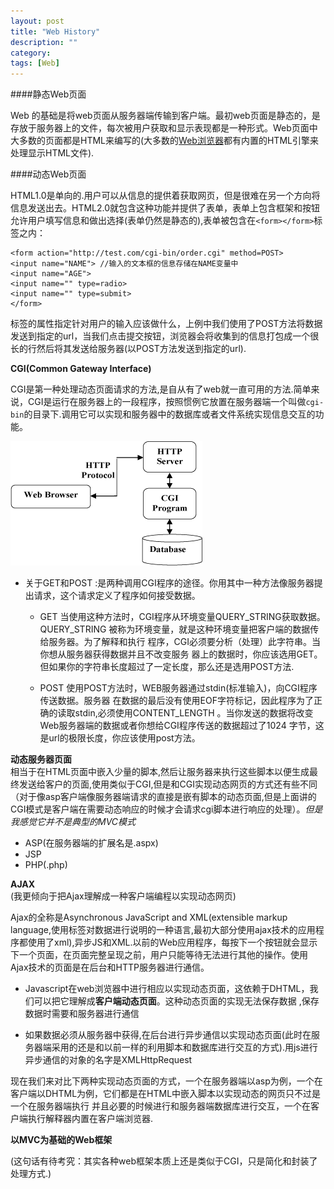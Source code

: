 ```yaml
---
layout: post
title: "Web History"
description: ""
category: 
tags: [Web]
---
```


####静态Web页面

Web 的基础是将web页面从服务器端传输到客户端。最初web页面是静态的，是存放于服务器上的文件，每次被用户获取和显示表现都是一种形式。Web页面中大多数的页面都是HTML来编写的(大多数的[Web浏览器](http://en.wikipedia.org/wiki/Web_browser_engine)都有内置的HTML引擎来处理显示HTML文件).
<!--more-->

####动态Web页面

HTML1.0是单向的.用户可以从信息的提供着获取网页，但是很难在另一个方向将信息发送出去。HTML2.0就包含这种功能并提供了表单，表单上包含框架和按钮允许用户填写信息和做出选择(表单仍然是静态的),表单被包含在`<form></form>`标签之内：

    <form action="http://test.com/cgi-bin/order.cgi" method=POST>
    <input name="NAME"> //输入的文本框的信息存储在NAME变量中
    <input name="AGE">
    <input name="" type=radio>
    <input name="" type=submit>
    </form>
标签的属性指定针对用户的输入应该做什么，上例中我们使用了POST方法将数据发送到指定的url，当我们点击提交按钮，浏览器会将收集到的信息打包成一个很长的行然后将其发送给服务器(以POST方法发送到指定的url).

**CGI(Common Gateway Interface)**   

CGI是第一种处理动态页面请求的方法,是自从有了web就一直可用的方法.简单来说，CGI是运行在服务器上的一段程序，按照惯例它放置在服务器端一个叫做`cgi-bin`的目录下.调用它可以实现和服务器中的数据库或者文件系统实现信息交互的功能。

<img src="/images/cgi.gif">

* 关于GET和POST :是两种调用CGI程序的途径。你用其中一种方法像服务器提出请求，这个请求定义了程序如何接受数据。

  * GET 当使用这种方法时，CGI程序从环境变量QUERY_STRING获取数据。QUERY_STRING 被称为环境变量，就是这种环境变量把客户端的数据传给服务器。为了解释和执行 程序，CGI必须要分析（处理）此字符串。当你想从服务器获得数据并且不改变服务 器上的数据时，你应该选用GET。但如果你的字符串长度超过了一定长度，那么还是选用POST方法.
  
  * POST 使用POST方法时，WEB服务器通过stdin(标准输入)，向CGI程序传送数据。服务器 在数据的最后没有使用EOF字符标记，因此程序为了正确的读取stdin,必须使用CONTENT_LENGTH 。当你发送的数据将改变Web服务器端的数据或者你想给CGI程序传送的数据超过了1024 字节，这是url的极限长度，你应该使用post方法。

**动态服务器页面**  
相当于在HTML页面中嵌入少量的脚本,然后让服务器来执行这些脚本以便生成最终发送给客户的页面,使用类似于CGI,但是和CGI实现动态网页的方式还有些不同（对于像asp客户端像服务器端请求的直接是嵌有脚本的动态页面,但是上面讲的CGI模式是客户端在需要动态响应的时候才会请求cgi脚本进行响应的处理）。*但是我感觉它并不是典型的MVC模式*

* ASP(在服务器端的扩展名是.aspx)
* JSP
* PHP(.php)

**AJAX**  
(我更倾向于把Ajax理解成一种客户端编程以实现动态网页)

Ajax的全称是Asynchronous JavaScript and XML(extensible markup language,使用标签对数据进行说明的一种语言,最初大部分使用ajax技术的应用程序都使用了xml),异步JS和XML.以前的Web应用程序，每按下一个按钮就会显示下一个页面，在页面完整呈现之前，用户只能等待无法进行其他的操作。使用Ajax技术的页面是在后台和HTTP服务器进行通信。

* Javascript在web浏览器中进行相应以实现动态页面，这依赖于DHTML，我们可以把它理解成**客户端动态页面**。这种动态页面的实现无法保存数据 ,保存数据时需要和服务器进行通信  

* 如果数据必须从服务器中获得,在后台进行异步通信以实现动态页面(此时在服务器端采用的还是和以前一样的利用脚本和数据库进行交互的方式).用js进行异步通信的对象的名字是XMLHttpRequest

现在我们来对比下两种实现动态页面的方式，一个在服务器端以asp为例，一个在客户端以DHTML为例，它们都是在HTML中嵌入脚本以实现动态的网页只不过是一个在服务器端执行    并且必要的时候进行和服务器端数据库进行交互，一个在客户端执行解释器内置在客户端浏览器.

**以MVC为基础的Web框架**

(这句话有待考究：其实各种web框架本质上还是类似于CGI，只是简化和封装了处理方式.)





























